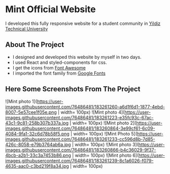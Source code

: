 # Mint Official Website

I developed this fully responsive website for a student community in [Yildiz Technical University](https://yildiz.edu.tr/en)

## About The Project

- I designed and developed this website by myself in two days. 
- I used React and styled-components for css. 
- I get the icons from [Font Awesome](https://fontawesome.com/)
- I imported the font family from [Google Fonts](https://fonts.google.com/specimen/Oxygen?preview.text=%EA%B7%B8%EB%93%A4%EC%9D%98%20%EC%9E%A5%EB%B9%84%EC%99%80%20%EA%B8%B0%EA%B5%AC%EB%8A%94%20%EB%AA%A8%EB%91%90%20%EC%82%B4%EC%95%84%20%EC%9E%88%EB%8B%A4.&preview.text_type=custom&query=oxygen)

## Here Some Screenshots From The Project 

![Mint photo 1](https://user-images.githubusercontent.com/76486481/183261260-a6d1f6d1-1877-4ebd-8007-5e57cee1f05e.png | width= 100px)
![Mint photo 4](https://user-images.githubusercontent.com/76486481/183261223-e35fc93c-67ac-43c1-9c81-258b307b337a.jpg | width= 100px)
![Mint photo 2](https://user-images.githubusercontent.com/76486481/183260864-3e99cf61-6c09-4084-9fa1-32c6d78b58f5.png | width= 100px)
![Mint Photo 5](https://user-images.githubusercontent.com/76486481/183261233-cc596d8b-7d85-426c-8058-e79b3764ab6a.jpg | width= 100px)
![Mint photo 3](https://user-images.githubusercontent.com/76486481/183260866-b4c36029-9f37-4bcb-a2b1-33c3a7453b86.png | width= 100px)
![Mint photo 6](https://user-images.githubusercontent.com/76486481/183261239-8c1a6026-f079-4635-aac0-c3bd219f8a34.jpg | width= 100px)
